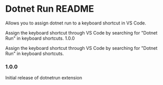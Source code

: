 # Dotnet Run README

Allows you to assign dotnet run to a keyboard shortcut in VS Code.

Assign the keyboard shortcut through VS Code by searching for "Dotnet Run" in keyboard shortcuts.
1.0.0

Assign the keyboard shortcut through VS Code by searching for "Dotnet Run" in keyboard shortcuts.


### 1.0.0

Initial release of dotnetrun extension



